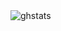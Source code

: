 <br />
<br />

![ghstats](https://github-readme-stats.vercel.app/api?username=jwhazy&theme=dark&show_icons=true)

<br />
<br />
